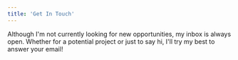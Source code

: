 ```yaml
---
title: 'Get In Touch'
---
```


Although I'm not currently looking for new opportunities, my inbox is always open. Whether for a potential project or just to say hi, I'll try my best to answer your email!
